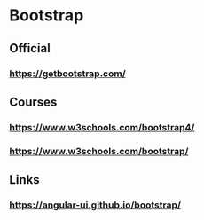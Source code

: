# Bootstrap
## Official
### https://getbootstrap.com/
## Courses
### https://www.w3schools.com/bootstrap4/
### https://www.w3schools.com/bootstrap/
## Links
### https://angular-ui.github.io/bootstrap/
